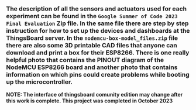 ### **The description of all the sensors and actuators used for each experiment can be found in the `Google Summer of Code 2023 Final Evaluation` Zip file. In the same file there are step by step instruction for how to set up the devices and dashboards at the ThingsBoard server. In the `nodemcu-box-model_files.zip` file there are also some 3D printable CAD files that anyone can download and print a box for their ESP8266. There is one really helpful photo that contains the PINOUT diagram of the NodeMCU ESP8266 board and another photo that contains information on which pins could create problems while booting up the microcontroller.** 

**NOTE: The interface of thingsboard comunity edition may change after this work is complete. This project was completed in October 2023**
